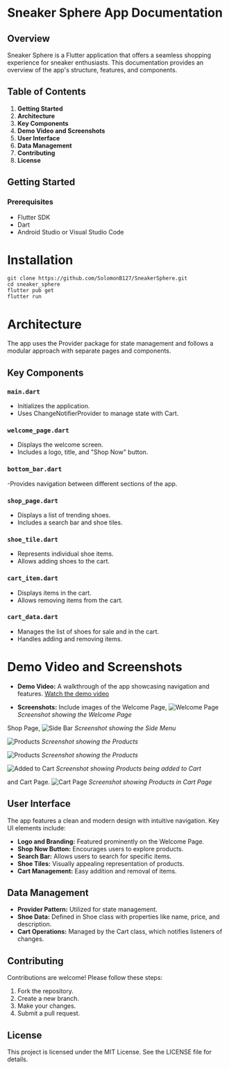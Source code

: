 # Sneaker Sphere App Documentation
## Overview

Sneaker Sphere is a Flutter application that offers a seamless shopping experience for sneaker enthusiasts. This documentation provides an overview of the app's structure, features, and components.

## Table of Contents
1. **Getting Started**
2. **Architecture**
3. **Key Components**
4. **Demo Video and Screenshots**
5. **User Interface**
6. **Data Management**
7. **Contributing**
8. **License**

## Getting Started

### Prerequisites

- Flutter SDK
- Dart
- Android Studio or Visual Studio Code

# Installation
```
git clone https://github.com/SolomonB127/SneakerSphere.git
cd sneaker_sphere
flutter pub get
flutter run 
```

# Architecture
The app uses the Provider package for state management and follows a modular approach with separate pages and components.

## Key Components

### `main.dart`

-  Initializes the application.
-  Uses ChangeNotifierProvider to manage state with Cart.

### `welcome_page.dart`

- Displays the welcome screen.
- Includes a logo, title, and "Shop Now" button.

### `bottom_bar.dart`

-Provides navigation between different sections of the app.

### `shop_page.dart`

- Displays a list of trending shoes.
- Includes a search bar and shoe tiles.

### `shoe_tile.dart`

- Represents individual shoe items.
- Allows adding shoes to the cart.

### `cart_item.dart`

- Displays items in the cart.
- Allows removing items from the cart.

### `cart_data.dart`

- Manages the list of shoes for sale and in the cart.
- Handles adding and removing items.

# Demo Video and Screenshots

- **Demo Video:** A walkthrough of the app showcasing navigation and features. 
[Watch the demo video](./lib/video/SneakerSphere_demo.mp4)

- **Screenshots:** Include images of the Welcome Page, 
![Welcome Page](./lib/assets/screenshots/Welcomepage.png)
  *Screenshot showing the Welcome Page*

Shop Page, 
![Side Bar](./lib/assets/screenshots/Sidebar.png)
  *Screenshot showing the Side Menu*

![Products](./lib/assets/screenshots/List_of_Shoes.png)
  *Screenshot showing the Products*

![Products](./lib/assets/screenshots/List_of_Shoes2.png)
  *Screenshot showing the Products*

![Added to Cart](./lib/assets/screenshots/Added_to_Cart.png)
  *Screenshot showing Products being added to Cart*

and Cart Page.
![Cart Page](./lib/assets/screenshots/Cartpage.png)
  *Screenshot showing Products in Cart Page*

## User Interface
The app features a clean and modern design with intuitive navigation. Key UI elements include:

- **Logo and Branding:** Featured prominently on the Welcome Page.
- **Shop Now Button:** Encourages users to explore products.
- **Search Bar:** Allows users to search for specific items.
- **Shoe Tiles:** Visually appealing representation of products.
- **Cart Management:** Easy addition and removal of items.

## Data Management

- **Provider Pattern:** Utilized for state management.
- **Shoe Data:** Defined in Shoe class with properties like name, price, and description.
- **Cart Operations:** Managed by the Cart class, which notifies listeners of changes.

## Contributing
Contributions are welcome! Please follow these steps:

1. Fork the repository.
2. Create a new branch.
3. Make your changes.
4. Submit a pull request.

## License
This project is licensed under the MIT License. See the LICENSE file for details.